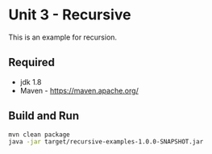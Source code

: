 # Unit 3 - Recursive

This is an example for recursion.

## Required

* jdk 1.8
* Maven - https://maven.apache.org/

## Build and Run

```sh
mvn clean package
java -jar target/recursive-examples-1.0.0-SNAPSHOT.jar
```
